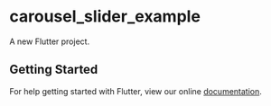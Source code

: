 # carousel_slider_example

A new Flutter project.

## Getting Started

For help getting started with Flutter, view our online
[documentation](https://flutter.io/).
